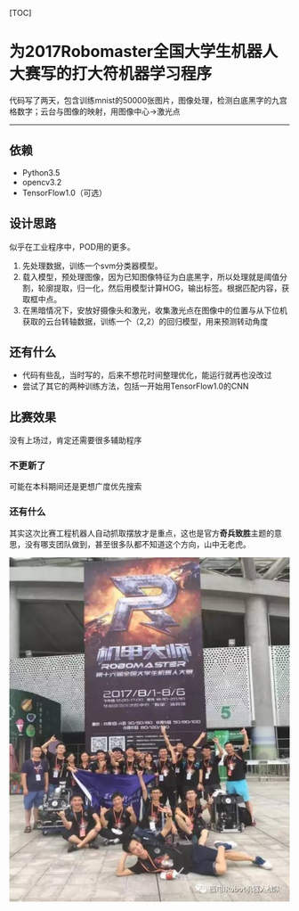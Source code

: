 [TOC]

# 为2017Robomaster全国大学生机器人大赛写的打大符机器学习程序
  代码写了两天，包含训练mnist的50000张图片，图像处理，检测白底黑字的九宫格数字；云台与图像的映射，用图像中心->激光点

***
## 依赖
+ Python3.5
+ opencv3.2
+ TensorFlow1.0（可选）

## 设计思路
似乎在工业程序中，POD用的更多。
1. 先处理数据，训练一个svm分类器模型。
2. 载入模型，预处理图像，因为已知图像特征为白底黑字，所以处理就是阈值分割，轮廓提取，归一化，然后用模型计算HOG，输出标签。根据匹配内容，获取框中点。
3. 在黑暗情况下，安放好摄像头和激光，收集激光点在图像中的位置与从下位机获取的云台转轴数据，训练一个（2,2）的回归模型，用来预测转动角度

## 还有什么
+ 代码有些乱，当时写的，后来不想花时间整理优化，能运行就再也没改过
+ 尝试了其它的两种训练方法，包括一开始用TensorFlow1.0的CNN

## 比赛效果
没有上场过，肯定还需要很多辅助程序
### 不更新了
可能在本科期间还是更想广度优先搜索
### 还有什么
其实这次比赛工程机器人自动抓取摆放才是重点，这也是官方**奇兵致胜**主题的意思，没有哪支团队做到，甚至很多队都不知道这个方向，山中无老虎。


![西安电子科技大学-全国赛合影](./img/1.png "Irobot队全国赛合影")